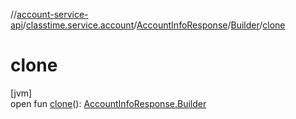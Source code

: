 //[account-service-api](../../../../index.md)/[classtime.service.account](../../index.md)/[AccountInfoResponse](../index.md)/[Builder](index.md)/[clone](clone.md)

# clone

[jvm]\
open fun [clone](clone.md)(): [AccountInfoResponse.Builder](index.md)
